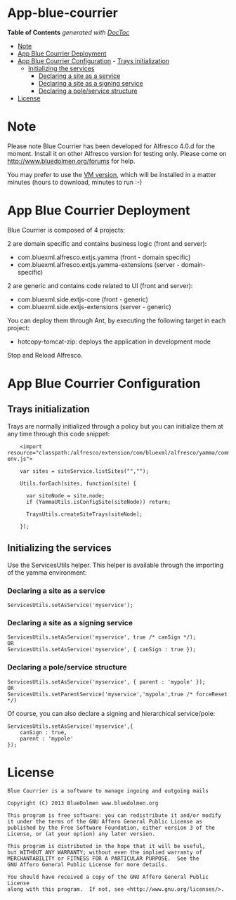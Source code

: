App-blue-courrier
=================
**Table of Contents**  *generated with [DocToc](http://doctoc.herokuapp.com/)*

- [Note](#note)
- [App Blue Courrier Deployment](#app-blue-courrier-deployment)
- [App Blue Courrier Configuration](#app-blue-courrier-configuration)
        - [Trays initialization](#trays-initialization)
	- [Initializing the services](#initializing-the-services)
		- [Declaring a site as a service](#declaring-a-site-as-a-service)
		- [Declaring a site as a signing service](#declaring-a-site-as-a-signing-service)
		- [Declaring a pole/service structure](#declaring-a-poleservice-structure)
- [License](#license)

# Note

Please note Blue Courrier has been developed for Alfresco 4.0.d for the moment. Install it on other Alfresco version for testing only. Please come on http://www.bluedolmen.org/forums for help.

You may prefer to use the [VM version](http://www.bluedolmen.org/www/download.html#VM), which will be installed in a matter minutes (hours to download, minutes to run :-)

# App Blue Courrier Deployment

Blue Courrier is composed of 4 projects:

2 are domain specific and contains business logic (front and server):
* com.bluexml.alfresco.extjs.yamma (front - domain specific)
* com.bluexml.alfresco.extjs.yamma-extensions (server - domain-specific)

2 are generic and contains code related to UI (front and server):
* com.bluexml.side.extjs-core (front - generic)
* com.bluexml.side.extjs-extensions (server - generic)

You can deploy them through Ant, by executing the following target in each project:
* hotcopy-tomcat-zip: deploys the application in development mode

Stop and Reload Alfresco.

# App Blue Courrier Configuration

## Trays initialization

Trays are normally initialized through a policy but you can initialize them at any time through this code snippet:

        <import resource="classpath:/alfresco/extension/com/bluexml/alfresco/yamma/common/yamma-env.js">

        var sites = siteService.listSites("","");

        Utils.forEach(sites, function(site) {

          var siteNode = site.node;
          if (YammaUtils.isConfigSite(siteNode)) return;

          TraysUtils.createSiteTrays(siteNode);

        });

## Initializing the services

Use the ServicesUtils helper. This helper is available through the importing of the yamma environment:

<import resource="classpath:/alfresco/extension/com/bluexml/alfresco/yamma/common/yamma-env.js">

### Declaring a site as a service

    ServicesUtils.setAsService('myservice');

### Declaring a site as a signing service

    ServicesUtils.setAsService('myservice', true /* canSign */);
    OR
    ServicesUtils.setAsService('myservice', { canSign : true });

### Declaring a pole/service structure

    ServicesUtils.setAsService('myservice', { parent : 'mypole' });
    OR
    ServicesUtils.setParentService('myservice','mypole',true /* forceReset */)

Of course, you can also declare a signing and hierarchical service/pole:

    ServicesUtils.setAsService('myservice',{
        canSign : true,
        parent : 'mypole'
    });

# License

    Blue Courrier is a software to manage ingoing and outgoing mails

    Copyright (C) 2013 BlueDolmen www.bluedolmen.org

    This program is free software: you can redistribute it and/or modify
    it under the terms of the GNU Affero General Public License as
    published by the Free Software Foundation, either version 3 of the
    License, or (at your option) any later version.

    This program is distributed in the hope that it will be useful,
    but WITHOUT ANY WARRANTY; without even the implied warranty of
    MERCHANTABILITY or FITNESS FOR A PARTICULAR PURPOSE.  See the
    GNU Affero General Public License for more details.

    You should have received a copy of the GNU Affero General Public License
    along with this program.  If not, see <http://www.gnu.org/licenses/>.
